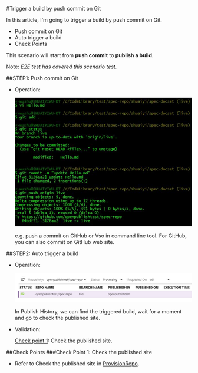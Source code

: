 #Trigger a build by push commit on Git

In this article, I'm going to trigger a build by push commit on Git.

- Push commit on Git
- Auto trigger a build
- Check Points

This scenario will start from **push commit** to **publish a build**.

Note: *E2E test has covered this scenario test.*

##STEP1: Push commit on Git

- Operation: 

	![command-line](../images/specimages/TriggerByPush/command-line.jpg)

	e.g. push a commit on GitHub or Vso in command line tool. For GitHub, you can also commit on GitHub web site.

##STEP2: Auto trigger a build

- Operation: 

	![processing](../images/specimages/TriggerByPush/processing.jpg)
	
	In Publish History, we can find the triggered build, wait for a moment and go to check the published site.

- Validation:

	[Check point 1](#check-point-1): Check the published site.

##Check Points
###<span id="check-point-1">Check Point 1: Check the published site</span>

* Refer to Check the published site in [ProvisionRepo](ProvisionRepo.md).